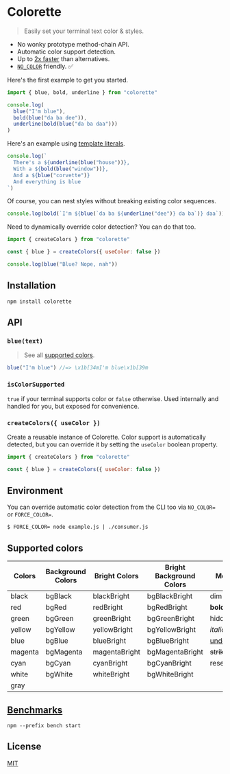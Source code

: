 # Colorette

> Easily set your terminal text color & styles.

- No wonky prototype method-chain API.
- Automatic color support detection.
- Up to [2x faster](#benchmarks) than alternatives.
- [`NO_COLOR`](https://no-color.org) friendly. ✅

Here's the first example to get you started.

```js
import { blue, bold, underline } from "colorette"

console.log(
  blue("I'm blue"),
  bold(blue("da ba dee")),
  underline(bold(blue("da ba daa")))
)
```

Here's an example using [template literals](https://developer.mozilla.org/en-US/docs/Web/JavaScript/Reference/Template_literals).

```js
console.log(`
  There's a ${underline(blue("house"))},
  With a ${bold(blue("window"))},
  And a ${blue("corvette")}
  And everything is blue
`)
```

Of course, you can nest styles without breaking existing color sequences.

```js
console.log(bold(`I'm ${blue(`da ba ${underline("dee")} da ba`)} daa`))
```

Need to dynamically override color detection? You can do that too.

```js
import { createColors } from "colorette"

const { blue } = createColors({ useColor: false })

console.log(blue("Blue? Nope, nah"))
```

## Installation

```console
npm install colorette
```

## API

### `blue(text)`

> See all [supported colors](#supported-colors).

```js
blue("I'm blue") //=> \x1b[34mI'm blue\x1b[39m
```

### `isColorSupported`

`true` if your terminal supports color or `false` otherwise. Used internally and handled for you, but exposed for convenience.

### `createColors({ useColor })`

Create a reusable instance of Colorette. Color support is automatically detected, but you can override it by setting the `useColor` boolean property.

```js
import { createColors } from "colorette"

const { blue } = createColors({ useColor: false })
```

## Environment

You can override automatic color detection from the CLI too via `NO_COLOR=` or `FORCE_COLOR=`.

```console
$ FORCE_COLOR= node example.js | ./consumer.js
```

## Supported colors

| Colors  | Background Colors | Bright Colors | Bright Background Colors | Modifiers         |
| ------- | ----------------- | ------------- | ------------------------ | ----------------- |
| black   | bgBlack           | blackBright   | bgBlackBright            | dim               |
| red     | bgRed             | redBright     | bgRedBright              | **bold**          |
| green   | bgGreen           | greenBright   | bgGreenBright            | hidden            |
| yellow  | bgYellow          | yellowBright  | bgYellowBright           | _italic_          |
| blue    | bgBlue            | blueBright    | bgBlueBright             | <u>underline</u>  |
| magenta | bgMagenta         | magentaBright | bgMagentaBright          | ~~strikethrough~~ |
| cyan    | bgCyan            | cyanBright    | bgCyanBright             | reset             |
| white   | bgWhite           | whiteBright   | bgWhiteBright            |                   |
| gray    |                   |               |                          |                   |

## [Benchmarks](https://github.com/jorgebucaran/colorette/actions/workflows/bench.yml)

```console
npm --prefix bench start
```

## License

[MIT](LICENSE.md)
